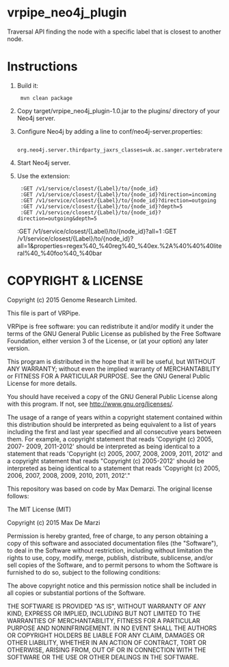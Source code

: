 # vrpipe_neo4j_plugin
Traversal API finding the node with a specific label that is closest to another node.

# Instructions

1. Build it:

        mvn clean package

2. Copy target/vrpipe_neo4j_plugin-1.0.jar to the plugins/ directory of your Neo4j server.


3. Configure Neo4j by adding a line to conf/neo4j-server.properties:

        org.neo4j.server.thirdparty_jaxrs_classes=uk.ac.sanger.vertebrateresequencing=/v1
        
4. Start Neo4j server.

5. Use the extension:
        
        :GET /v1/service/closest/{Label}/to/{node_id}
        :GET /v1/service/closest/{Label}/to/{node_id}?direction=incoming
        :GET /v1/service/closest/{Label}/to/{node_id}?direction=outgoing
        :GET /v1/service/closest/{Label}/to/{node_id}?depth=5
        :GET /v1/service/closest/{Label}/to/{node_id}?direction=outgoing&depth=5
	:GET /v1/service/closest/{Label}/to/{node_id}?all=1
	:GET /v1/service/closest/{Label}/to/{node_id}?all=1&properties=regex%40_%40reg%40_%40ex.%2A%40%40%40literal%40_%40foo%40_%40bar
        
# COPYRIGHT & LICENSE

Copyright (c) 2015 Genome Research Limited.

This file is part of VRPipe.

VRPipe is free software: you can redistribute it and/or modify it under the
terms of the GNU General Public License as published by the Free Software
Foundation, either version 3 of the License, or (at your option) any later
version.

This program is distributed in the hope that it will be useful, but WITHOUT ANY
WARRANTY; without even the implied warranty of MERCHANTABILITY or FITNESS FOR A
PARTICULAR PURPOSE. See the GNU General Public License for more details.

You should have received a copy of the GNU General Public License along with
this program. If not, see http://www.gnu.org/licenses/.

The usage of a range of years within a copyright statement contained within this
distribution should be interpreted as being equivalent to a list of years
including the first and last year specified and all consecutive years between
them. For example, a copyright statement that reads 'Copyright (c) 2005, 2007-
2009, 2011-2012' should be interpreted as being identical to a statement that
reads 'Copyright (c) 2005, 2007, 2008, 2009, 2011, 2012' and a copyright
statement that reads "Copyright (c) 2005-2012' should be interpreted as being
identical to a statement that reads 'Copyright (c) 2005, 2006, 2007, 2008, 2009,
2010, 2011, 2012'."


This repository was based on code by Max Demarzi. The original license follows:

The MIT License (MIT)

Copyright (c) 2015 Max De Marzi

Permission is hereby granted, free of charge, to any person obtaining a copy
of this software and associated documentation files (the "Software"), to deal
in the Software without restriction, including without limitation the rights
to use, copy, modify, merge, publish, distribute, sublicense, and/or sell
copies of the Software, and to permit persons to whom the Software is
furnished to do so, subject to the following conditions:

The above copyright notice and this permission notice shall be included in all
copies or substantial portions of the Software.

THE SOFTWARE IS PROVIDED "AS IS", WITHOUT WARRANTY OF ANY KIND, EXPRESS OR
IMPLIED, INCLUDING BUT NOT LIMITED TO THE WARRANTIES OF MERCHANTABILITY,
FITNESS FOR A PARTICULAR PURPOSE AND NONINFRINGEMENT. IN NO EVENT SHALL THE
AUTHORS OR COPYRIGHT HOLDERS BE LIABLE FOR ANY CLAIM, DAMAGES OR OTHER
LIABILITY, WHETHER IN AN ACTION OF CONTRACT, TORT OR OTHERWISE, ARISING FROM,
OUT OF OR IN CONNECTION WITH THE SOFTWARE OR THE USE OR OTHER DEALINGS IN THE
SOFTWARE.
